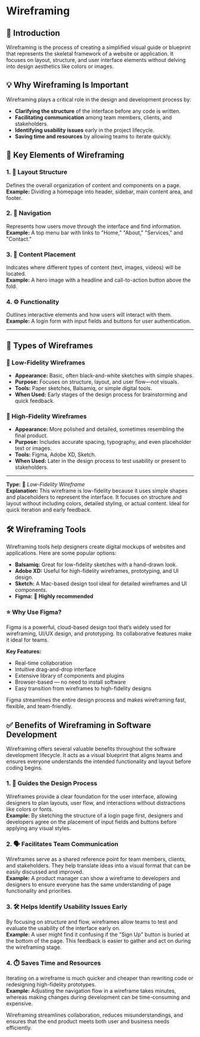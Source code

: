 # Wireframing

## 📌 Introduction

Wireframing is the process of creating a simplified visual guide or blueprint that represents the skeletal framework of a website or application. It focuses on layout, structure, and user interface elements without delving into design aesthetics like colors or images.

## 💡 Why Wireframing Is Important

Wireframing plays a critical role in the design and development process by:

- **Clarifying the structure** of the interface before any code is written.
- **Facilitating communication** among team members, clients, and stakeholders.
- **Identifying usability issues** early in the project lifecycle.
- **Saving time and resources** by allowing teams to iterate quickly.

## 🧩 Key Elements of Wireframing

### 1. 🧱 Layout Structure  
Defines the overall organization of content and components on a page.  
**Example:** Dividing a homepage into header, sidebar, main content area, and footer.

### 2. 🧭 Navigation  
Represents how users move through the interface and find information.  
**Example:** A top menu bar with links to "Home," "About," "Services," and "Contact."

### 3. 📝 Content Placement  
Indicates where different types of content (text, images, videos) will be located.  
**Example:** A hero image with a headline and call-to-action button above the fold.

### 4. ⚙️ Functionality  
Outlines interactive elements and how users will interact with them.  
**Example:** A login form with input fields and buttons for user authentication.

---

## 🧪 Types of Wireframes

### 🔹 Low-Fidelity Wireframes
- **Appearance:** Basic, often black-and-white sketches with simple shapes.
- **Purpose:** Focuses on structure, layout, and user flow—not visuals.
- **Tools:** Paper sketches, Balsamiq, or simple digital tools.
- **When Used:** Early stages of the design process for brainstorming and quick feedback.

### 🔸 High-Fidelity Wireframes
- **Appearance:** More polished and detailed, sometimes resembling the final product.
- **Purpose:** Includes accurate spacing, typography, and even placeholder text or images.
- **Tools:** Figma, Adobe XD, Sketch.
- **When Used:** Later in the design process to test usability or present to stakeholders.

---

**Type:** 🔹 *Low-Fidelity Wireframe*  
**Explanation:** This wireframe is low-fidelity because it uses simple shapes and placeholders to represent the interface. It focuses on structure and layout without including colors, detailed styling, or actual content. Ideal for quick iteration and early feedback.

## 🛠️ Wireframing Tools

Wireframing tools help designers create digital mockups of websites and applications. Here are some popular options:

- **Balsamiq:** Great for low-fidelity sketches with a hand-drawn look.  
- **Adobe XD:** Useful for high-fidelity wireframes, prototyping, and UI design.  
- **Sketch:** A Mac-based design tool ideal for detailed wireframes and UI components.  
- **Figma:** 🌟 **Highly recommended**

### ⭐ Why Use Figma?

Figma is a powerful, cloud-based design tool that’s widely used for wireframing, UI/UX design, and prototyping. Its collaborative features make it ideal for teams.

**Key Features:**
- Real-time collaboration
- Intuitive drag-and-drop interface
- Extensive library of components and plugins
- Browser-based — no need to install software
- Easy transition from wireframes to high-fidelity designs

Figma streamlines the entire design process and makes wireframing fast, flexible, and team-friendly.


## ✅ Benefits of Wireframing in Software Development

Wireframing offers several valuable benefits throughout the software development lifecycle. It acts as a visual blueprint that aligns teams and ensures everyone understands the intended functionality and layout before coding begins.

### 1. 🧭 Guides the Design Process  
Wireframes provide a clear foundation for the user interface, allowing designers to plan layouts, user flow, and interactions without distractions like colors or fonts.  
**Example:** By sketching the structure of a login page first, designers and developers agree on the placement of input fields and buttons before applying any visual styles.

### 2. 🗣️ Facilitates Team Communication  
Wireframes serve as a shared reference point for team members, clients, and stakeholders. They help translate ideas into a visual format that can be easily discussed and improved.  
**Example:** A product manager can show a wireframe to developers and designers to ensure everyone has the same understanding of page functionality and priorities.

### 3. 🛠️ Helps Identify Usability Issues Early  
By focusing on structure and flow, wireframes allow teams to test and evaluate the usability of the interface early on.  
**Example:** A user might find it confusing if the "Sign Up" button is buried at the bottom of the page. This feedback is easier to gather and act on during the wireframing stage.

### 4. ⏱️ Saves Time and Resources  
Iterating on a wireframe is much quicker and cheaper than rewriting code or redesigning high-fidelity prototypes.  
**Example:** Adjusting the navigation flow in a wireframe takes minutes, whereas making changes during development can be time-consuming and expensive.

Wireframing streamlines collaboration, reduces misunderstandings, and ensures that the end product meets both user and business needs efficiently.



